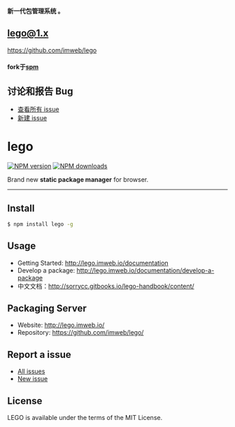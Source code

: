 **新一代包管理系统 。**


## lego@1.x

https://github.com/imweb/lego


####  **fork于[spm](https://github.com/spmjs/spm)**


## 讨论和报告 Bug

* [查看所有 issue](https://github.com/imweb/lego/issues)
* [新建 issue](https://github.com/imweb/lego/issues/new)


# lego

[![NPM version](https://img.shields.io/npm/v/lego.svg?style=flat)](https://npmjs.org/package/lego)
[![NPM downloads](http://img.shields.io/npm/dm/lego.svg?style=flat)](https://npmjs.org/package/lego)

Brand new **static package manager** for browser.

---

## Install

```bash
$ npm install lego -g
```

## Usage

- Getting Started: http://lego.imweb.io/documentation
- Develop a package: http://lego.imweb.io/documentation/develop-a-package
- 中文文档：http://sorrycc.gitbooks.io/lego-handbook/content/

## Packaging Server

- Website: http://lego.imweb.io/
- Repository: https://github.com/imweb/lego/

## Report a issue

* [All issues](https://github.com/imweb/lego/issues)
* [New issue](https://github.com/imweb/lego/issues/new)

## License

LEGO is available under the terms of the MIT License.
